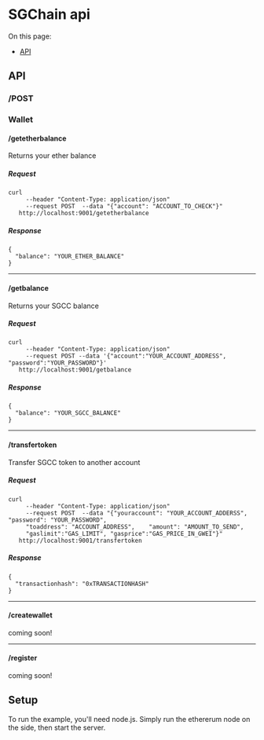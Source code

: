 # SGChain api

On this page:

* [API](#api)

## API

### /POST
### Wallet
#### /getetherbalance
Returns your ether balance
##### Request
```
curl 
     --header "Content-Type: application/json" 
     --request POST  --data "{"account": "ACCOUNT_TO_CHECK"}"
   http://localhost:9001/getetherbalance
```
##### Response
```
{
  "balance": "YOUR_ETHER_BALANCE"
}
```
- - -
#### /getbalance
Returns your SGCC balance
##### Request
```
curl
     --header "Content-Type: application/json" 
	 --request POST --data '{"account":"YOUR_ACCOUNT_ADDRESS", "password":"YOUR_PASSWORD"}' 
   http://localhost:9001/getbalance
```
##### Response
```
{
  "balance": "YOUR_SGCC_BALANCE"
}
```
- - -
#### /transfertoken
Transfer SGCC token to another account
##### Request
```
curl 
     --header "Content-Type: application/json" 
     --request POST  --data "{"youraccount": "YOUR_ACCOUNT_ADDERSS", "password": "YOUR_PASSWORD",
	 "toaddress": "ACCOUNT_ADDRESS",    "amount": "AMOUNT_TO_SEND",
	 "gaslimit":"GAS_LIMIT", "gasprice":"GAS_PRICE_IN_GWEI"}"
   http://localhost:9001/transfertoken
```
##### Response
```
{
  "transactionhash": "0xTRANSACTIONHASH"
}
```
- - -
#### /createwallet
coming soon!
- - -
#### /register
coming soon!

## Setup
To run the example, you'll need node.js.
Simply run the ethererum node on the side, then start the server.
